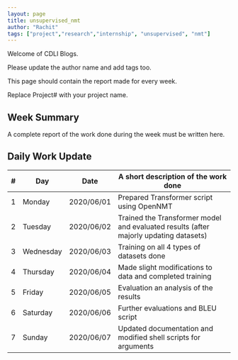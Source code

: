 ```yaml
---
layout: page
title: unsupervised_nmt
author: "Rachit"
tags: ["project","research","internship", "unsupervised", "nmt"]
---
```

Welcome of CDLI Blogs.

Please update the author name and add tags too. 

This page should contain the report made for every week.

Replace Project# with your project name.

## Week Summary

A complete report of the work done during the week must be written here. 


## Daily Work Update

|\#|Day|Date|A short description of the work done|  
|---	|---	|---	|---	|  
|1   	| Monday 	|   2020/06/01	|  Prepared Transformer script using OpenNMT 	|  
|2   	| Tuesday  	|   2020/06/02	|  Trained the Transformer model and evaluated results (after majorly updating datasets) 	|  
|3   	| Wednesday  	|  2020/06/03 	|  Training on all 4 types of datasets done 	|  
|4   	| Thursday  	|   2020/06/04	|  Made slight modifications to data and completed training	|  
|5   	| Friday  	|   2020/06/05	|  Evaluation an analysis of the results 	|  
|6   	| Saturday  	|   2020/06/06	|  Further evaluations and BLEU script	|  
|7   	| Sunday  	|   2020/06/07	|  Updated documentation and modified shell scripts for arguments 	|  
